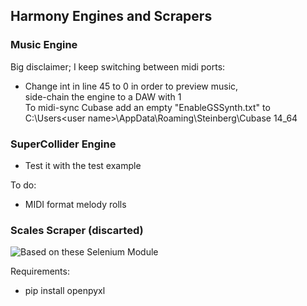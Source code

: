 ## Harmony Engines and Scrapers

### Music Engine
Big disclaimer; I keep switching between midi ports:
 - Change int in line 45 to 0 in order to preview music,  
 side-chain the engine to a DAW with 1  
To midi-sync Cubase add an empty "EnableGSSynth.txt" to C:\Users\<user name>\AppData\Roaming\Steinberg\Cubase 14_64
    
### SuperCollider Engine
 - Test it with the test example  
    
To do:  
 - MIDI format melody rolls  

### Scales Scraper (discarted)
![Based on these Selenium Module](https://github.com/scripting-drafts/Selenium-Module)  

Requirements:
 - pip install openpyxl

